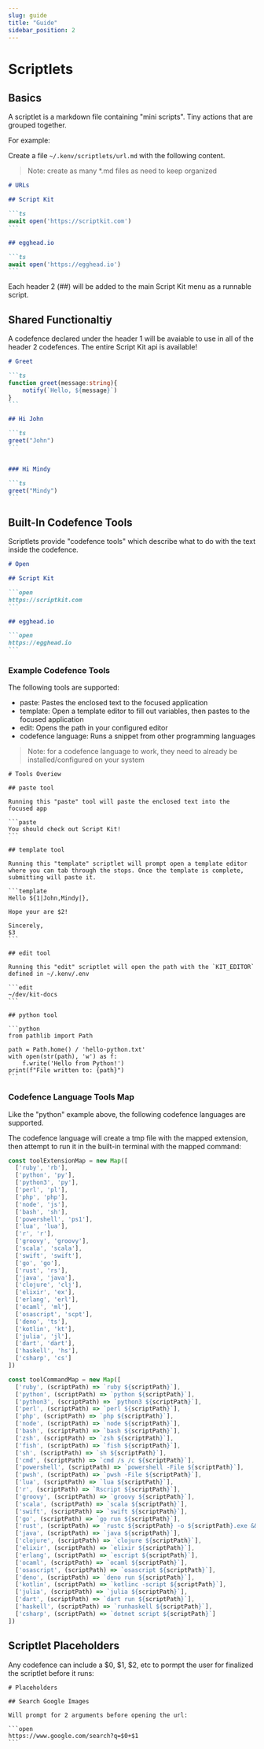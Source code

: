 ```yaml
---
slug: guide
title: "Guide"
sidebar_position: 2
---
```


# Scriptlets

## Basics

A scriptlet is a markdown file containing "mini scripts". Tiny actions that are grouped together.

For example:

Create a file `~/.kenv/scriptlets/url.md` with the following content.

> Note: create as many *.md files as need to keep organized

~~~markdown
# URLs

## Script Kit

```ts
await open('https://scriptkit.com')
```

## egghead.io

```ts
await open('https://egghead.io')
```
~~~

Each header 2 (##) will be added to the main Script Kit menu as a runnable script.

## Shared Functionaltiy

A codefence declared under the header 1 will be avaiable to use in all of the header 2 codefences. The entire Script Kit api is available!

~~~markdown
# Greet

```ts
function greet(message:string){
    notify(`Hello, ${message}`)
}
```

## Hi John

```ts
greet("John")
```


### Hi Mindy

```ts
greet("Mindy")
```
~~~

## Built-In Codefence Tools

Scriptlets provide "codefence tools" which describe what to do with the text inside the codefence.

~~~markdown
# Open

## Script Kit

```open
https://scriptkit.com
```

## egghead.io

```open
https://egghead.io
```
~~~

### Example Codefence Tools

The following tools are supported:

- paste: Pastes the enclosed text to the focused application
- template: Open a template editor to fill out variables, then pastes to the focused application
- edit: Opens the path in your configured editor
- codefence language: Runs a snippet from other programming languages

> Note: for a codefence language to work, they need to already be installed/configured on your system


~~~
# Tools Overiew

## paste tool

Running this "paste" tool will paste the enclosed text into the focused app

```paste
You should check out Script Kit!
```

## template tool

Running this "template" scriptlet will prompt open a template editor where you can tab through the stops. Once the template is complete, submitting will paste it.

```template
Hello ${1|John,Mindy|},

Hope your are $2!

Sincerely,
$3
```

## edit tool

Running this "edit" scriptlet will open the path with the `KIT_EDITOR` defined in ~/.kenv/.env

```edit
~/dev/kit-docs
```

## python tool

```python
from pathlib import Path

path = Path.home() / 'hello-python.txt'
with open(str(path), 'w') as f:
    f.write('Hello from Python!')
print(f"File written to: {path}")
```
~~~

### Codefence Language Tools Map

Like the "python" example above, the following codefence languages are supported.

The codefence language will create a tmp file with the mapped extension, then attempt to run it in the built-in terminal with the mapped command: 

~~~ts
const toolExtensionMap = new Map([
  ['ruby', 'rb'],
  ['python', 'py'],
  ['python3', 'py'],
  ['perl', 'pl'],
  ['php', 'php'],
  ['node', 'js'],
  ['bash', 'sh'],
  ['powershell', 'ps1'],
  ['lua', 'lua'],
  ['r', 'r'],
  ['groovy', 'groovy'],
  ['scala', 'scala'],
  ['swift', 'swift'],
  ['go', 'go'],
  ['rust', 'rs'],
  ['java', 'java'],
  ['clojure', 'clj'],
  ['elixir', 'ex'],
  ['erlang', 'erl'],
  ['ocaml', 'ml'],
  ['osascript', 'scpt'],
  ['deno', 'ts'],
  ['kotlin', 'kt'],
  ['julia', 'jl'],
  ['dart', 'dart'],
  ['haskell', 'hs'],
  ['csharp', 'cs']
])

const toolCommandMap = new Map([
  ['ruby', (scriptPath) => `ruby ${scriptPath}`],
  ['python', (scriptPath) => `python ${scriptPath}`],
  ['python3', (scriptPath) => `python3 ${scriptPath}`],
  ['perl', (scriptPath) => `perl ${scriptPath}`],
  ['php', (scriptPath) => `php ${scriptPath}`],
  ['node', (scriptPath) => `node ${scriptPath}`],
  ['bash', (scriptPath) => `bash ${scriptPath}`],
  ['zsh', (scriptPath) => `zsh ${scriptPath}`],
  ['fish', (scriptPath) => `fish ${scriptPath}`],
  ['sh', (scriptPath) => `sh ${scriptPath}`],
  ['cmd', (scriptPath) => `cmd /s /c ${scriptPath}`],
  ['powershell', (scriptPath) => `powershell -File ${scriptPath}`],
  ['pwsh', (scriptPath) => `pwsh -File ${scriptPath}`],
  ['lua', (scriptPath) => `lua ${scriptPath}`],
  ['r', (scriptPath) => `Rscript ${scriptPath}`],
  ['groovy', (scriptPath) => `groovy ${scriptPath}`],
  ['scala', (scriptPath) => `scala ${scriptPath}`],
  ['swift', (scriptPath) => `swift ${scriptPath}`],
  ['go', (scriptPath) => `go run ${scriptPath}`],
  ['rust', (scriptPath) => `rustc ${scriptPath} -o ${scriptPath}.exe && ${scriptPath}.exe`],
  ['java', (scriptPath) => `java ${scriptPath}`],
  ['clojure', (scriptPath) => `clojure ${scriptPath}`],
  ['elixir', (scriptPath) => `elixir ${scriptPath}`],
  ['erlang', (scriptPath) => `escript ${scriptPath}`],
  ['ocaml', (scriptPath) => `ocaml ${scriptPath}`],
  ['osascript', (scriptPath) => `osascript ${scriptPath}`],
  ['deno', (scriptPath) => `deno run ${scriptPath}`],
  ['kotlin', (scriptPath) => `kotlinc -script ${scriptPath}`],
  ['julia', (scriptPath) => `julia ${scriptPath}`],
  ['dart', (scriptPath) => `dart run ${scriptPath}`],
  ['haskell', (scriptPath) => `runhaskell ${scriptPath}`],
  ['csharp', (scriptPath) => `dotnet script ${scriptPath}`]
])
~~~


## Scriptlet Placeholders

Any codefence can include a $0, $1, $2, etc to pormpt the user for finalized the scriptlet before it runs: 

~~~
# Placeholders

## Search Google Images

Will prompt for 2 arguments before opening the url:

```open
https://www.google.com/search?q=$0+$1
```
~~~